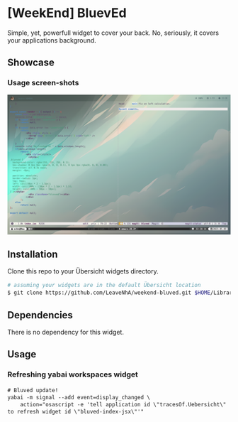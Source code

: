 # [WeekEnd] BluevEd

Simple, yet, powerfull widget to cover your back. No, seriously, it covers your applications background.

## Showcase

### Usage screen-shots

![img](./ss.usage.png)

## Installation

Clone this repo to your Übersicht widgets directory.

```bash
# assuming your widgets are in the default Übersicht location
$ git clone https://github.com/LeaveNhA/weekend-bluved.git $HOME/Library/Application\ Support/Übersicht/widgets/weekend-bluved
```

## Dependencies

There is no dependency for this widget.

## Usage

### Refreshing yabai workspaces widget

```shell
# Bluved update!
yabai -m signal --add event=display_changed \
    action="osascript -e 'tell application id \"tracesOf.Uebersicht\" to refresh widget id \"bluved-index-jsx\"'"
```
